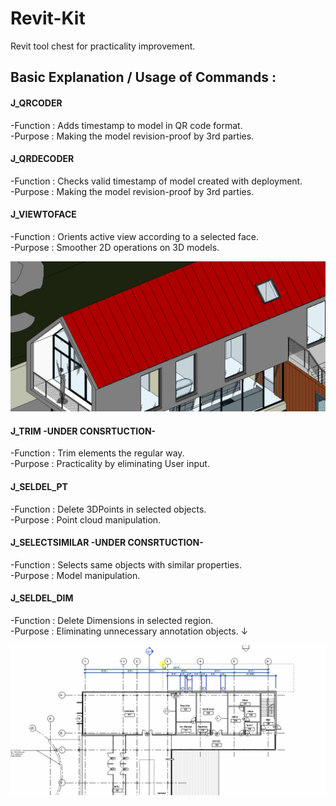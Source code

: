 # Revit-Kit 
Revit tool chest for practicality improvement. 

## Basic Explanation / Usage of Commands :

#### J_QRCODER 
-Function        : Adds timestamp to model in QR code format. \
-Purpose         : Making the model revision-proof by 3rd parties.

#### J_QRDECODER 
-Function        : Checks valid timestamp of model created with deployment. \
-Purpose         : Making the model revision-proof by 3rd parties.

#### J_VIEWTOFACE 
-Function        : Orients active view according to a selected face. \
-Purpose         : Smoother 2D operations on 3D models.

![J_ProjectToLine](images/J_ViewToFace.gif)

#### J_TRIM  -UNDER CONSRTUCTION-
-Function        : Trim elements the regular way. \
-Purpose         : Practicality by eliminating User input.

#### J_SELDEL_PT
-Function        : Delete 3DPoints in selected objects. \
-Purpose         : Point cloud manipulation. 

#### J_SELECTSIMILAR  -UNDER CONSRTUCTION-
-Function        : Selects same <objecttype> objects with similar properties. \
-Purpose         : Model manipulation. 
  
#### J_SELDEL_DIM
-Function        : Delete Dimensions in selected region. \
-Purpose         : Eliminating unnecessary annotation objects. ↓  
  
![J_ProjectToLine](images/J_SelDel_Dim.gif)

